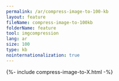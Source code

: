 ```yaml
---
permalink: /ar/compress-image-to-100-kb
layout: feature
fileName: compress-image-to-100kb
folderName: feature
tool: imgcompression
lang: ar
size: 100
type: kb
nointernationalization: true
---
```

{%- include compress-image-to-X.html -%}
      